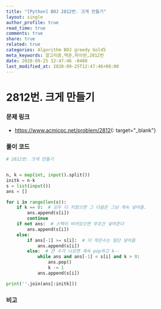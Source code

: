 ```yaml
---
title: "[Python] BOJ 2812번. 크게 만들기"
layout: single
author_profile: true
read_time: true
comments: true
share: true
related: true
categories: Algorithm BOJ greedy Gold5
meta_keywords: 알고리즘,백준,파이썬,2812번
date: 2020-09-25 12:47:46 -0400
last_modified_at: 2020-09-25T12:47:46+08:00
---
```


# 2812번. 크게 만들기

### 문제 링크
- <https://www.acmicpc.net/problem/2812>{: target="\_blank"}

### 풀이 코드

```python
# 2812번. 크게 만들기


n, k = map(int, input().split())
initk = n-k
s = list(input())
ans = []

for i in range(len(s)):
    if k == 0:  # 모두 다 지웠으면 그 다음은 그냥 계속 넣어줌.
        ans.append(s[i])
        continue
    if not ans:  # 스택이 비어있으면 무조건 넣어준다
        ans.append(s[i])
    else:
        if ans[-1] >= s[i]:  # 더 작은수는 일단 넣어줌
            ans.append(s[i])
        else:  # 큰 수가 나오면 계속 pop하고 k--
            while ans and ans[-1] < s[i] and k > 0:
                ans.pop()
                k -= 1
            ans.append(s[i])

print(''.join(ans[:initk]))
```

### 비고